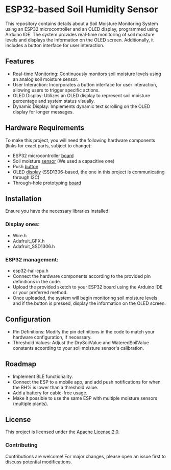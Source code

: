 # ESP32-based Soil Humidity Sensor
This repository contains details about a Soil Moisture Monitoring System using an ESP32 microcontroller and an OLED display, programmed using Arduino IDE. The system provides real-time monitoring of soil moisture levels and displays the information on the OLED screen. Additionally, it includes a button interface for user interaction.
## Features
- Real-time Monitoring: Continuously monitors soil moisture levels using an analog soil moisture sensor.
- User Interaction: Incorporates a button interface for user interaction, allowing users to trigger specific actions.
- OLED Display: Utilizes an OLED display to represent soil moisture percentage and system status visually.
- Dynamic Display: Implements dynamic text scrolling on the OLED display for longer messages.

## Hardware Requirements

To make this project, you will need the following hardware components (links for exact parts, subject to change):

- ESP32 microcontroller [board](https://www.optimusdigital.ro/ro/placi-cu-esp32/12933-placa-de-dezvoltare-plusivo-wireless-compatibila-cu-esp32-si-ble.html?search_query=0104110000086631&results=1)
- Soil moisture [sensor](https://ardushop.ro/ro/home/1323-senzor-higrometru-capacitiv.html) (We used a capacitive one)
- Push [button](https://ardushop.ro/ro/home/2703-buton-12x12mm.html)
- OLED [display](https://www.optimusdigital.ro/ro/optoelectronice-lcd-uri/1310-modul-oled-albastru-de-091-128x32-px.html?search_query=0104110000012654&results=1) (SSD1306-based, the one in this project is communicating through I2C)
- Through-hole prototyping [board](https://ardushop.ro/ro/breadboards-pcb-expansions/1497-placa-pcb-prototipare-fata-dubla-5x7.html)

## Installation
Ensure you have the necessary libraries installed:
  ### Display ones:
  - Wire.h
  - Adafruit_GFX.h
  - Adafruit_SSD1306.h
  ### ESP32 management:
  - esp32-hal-cpu.h
- Connect the hardware components according to the provided pin definitions in the code.
- Upload the provided sketch to your ESP32 board using the Arduino IDE or your preferred method.
- Once uploaded, the system will begin monitoring soil moisture levels and if the button is pressed, display the information on the OLED screen.

## Configuration
- Pin Definitions: Modify the pin definitions in the code to match your hardware configuration, if necessary.
- Threshold Values: Adjust the DrySoilValue and WateredSoilValue constants according to your soil moisture sensor's calibration.

## Roadmap
- Implement BLE functionality.
- Connect the ESP to a mobile app, and add push notifications for when the RH% is lower than a threshold value.
- Add a battery for cable-free usage.
- Make it possible to use the same ESP with multiple moisture sensors (multiple plants).

## License
  This project is licensed under the [Apache License 2.0](https://www.apache.org/licenses/LICENSE-2.0.txt).

### Contributing

Contributions are welcome! For major changes, please open an issue first to discuss potential modifications.
